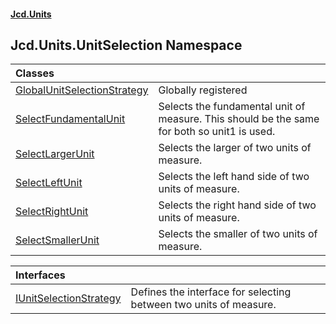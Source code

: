 #### [Jcd.Units](index.md 'index')

## Jcd.Units.UnitSelection Namespace

| Classes | |
| :--- | :--- |
| [GlobalUnitSelectionStrategy](GlobalUnitSelectionStrategy.md 'Jcd.Units.UnitSelection.GlobalUnitSelectionStrategy') | Globally registered |
| [SelectFundamentalUnit](SelectFundamentalUnit.md 'Jcd.Units.UnitSelection.SelectFundamentalUnit') | Selects the fundamental unit of measure. This should be the same for both so unit1 is used. |
| [SelectLargerUnit](SelectLargerUnit.md 'Jcd.Units.UnitSelection.SelectLargerUnit') | Selects the larger of two units of measure. |
| [SelectLeftUnit](SelectLeftUnit.md 'Jcd.Units.UnitSelection.SelectLeftUnit') | Selects the left hand side of two units of measure. |
| [SelectRightUnit](SelectRightUnit.md 'Jcd.Units.UnitSelection.SelectRightUnit') | Selects the right hand side of two units of measure. |
| [SelectSmallerUnit](SelectSmallerUnit.md 'Jcd.Units.UnitSelection.SelectSmallerUnit') | Selects the smaller of two units of measure. |

| Interfaces | |
| :--- | :--- |
| [IUnitSelectionStrategy](IUnitSelectionStrategy.md 'Jcd.Units.UnitSelection.IUnitSelectionStrategy') | Defines the interface for selecting between two units of measure. |
